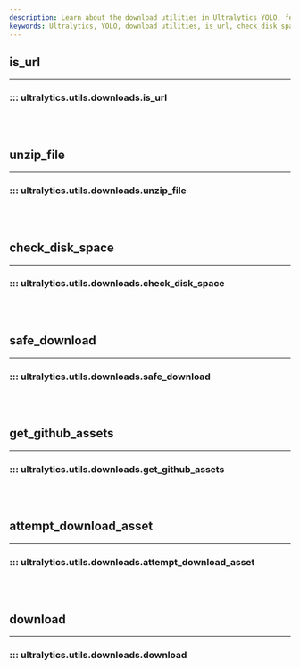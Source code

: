 ```yaml
---
description: Learn about the download utilities in Ultralytics YOLO, featuring functions like is_url, check_disk_space, get_github_assets, and download.
keywords: Ultralytics, YOLO, download utilities, is_url, check_disk_space, get_github_assets, download, documentation
---
```


## is_url
---
### ::: ultralytics.utils.downloads.is_url
<br><br>

## unzip_file
---
### ::: ultralytics.utils.downloads.unzip_file
<br><br>

## check_disk_space
---
### ::: ultralytics.utils.downloads.check_disk_space
<br><br>

## safe_download
---
### ::: ultralytics.utils.downloads.safe_download
<br><br>

## get_github_assets
---
### ::: ultralytics.utils.downloads.get_github_assets
<br><br>

## attempt_download_asset
---
### ::: ultralytics.utils.downloads.attempt_download_asset
<br><br>

## download
---
### ::: ultralytics.utils.downloads.download
<br><br>
